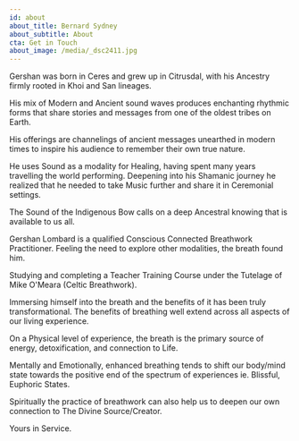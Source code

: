 ```yaml
---
id: about
about_title: Bernard Sydney
about_subtitle: About
cta: Get in Touch
about_image: /media/_dsc2411.jpg
---
```

Gershan was born in Ceres and grew up in Citrusdal, with his Ancestry firmly rooted in Khoi and San lineages.

His mix of Modern and Ancient sound waves produces enchanting rhythmic forms that share stories and messages from one of the oldest tribes on Earth.

His offerings are channelings of ancient messages unearthed in modern times to inspire his audience to remember their own true nature.

He uses Sound as a modality for Healing, having spent many years travelling the world performing. Deepening into his Shamanic journey he realized that he needed to take Music further and share it in Ceremonial settings.

The Sound of the Indigenous Bow calls on a deep Ancestral knowing that is available to us all.

Gershan Lombard is a qualified Conscious Connected Breathwork Practitioner. Feeling the need to explore other modalities, the breath found him.

Studying and completing a Teacher Training Course under the Tutelage of Mike O'Meara (Celtic Breathwork).

Immersing himself into the breath and the benefits of it has been truly transformational. The benefits of breathing well extend across all aspects of our living experience.

On a Physical level of experience, the breath is the primary source of energy, detoxification, and connection to Life.

Mentally and Emotionally, enhanced breathing tends to shift our body/mind state towards the positive end of the spectrum of experiences ie. Blissful, Euphoric States.

Spiritually the practice of breathwork can also help us to deepen our own connection to The Divine Source/Creator.



Yours in Service.
